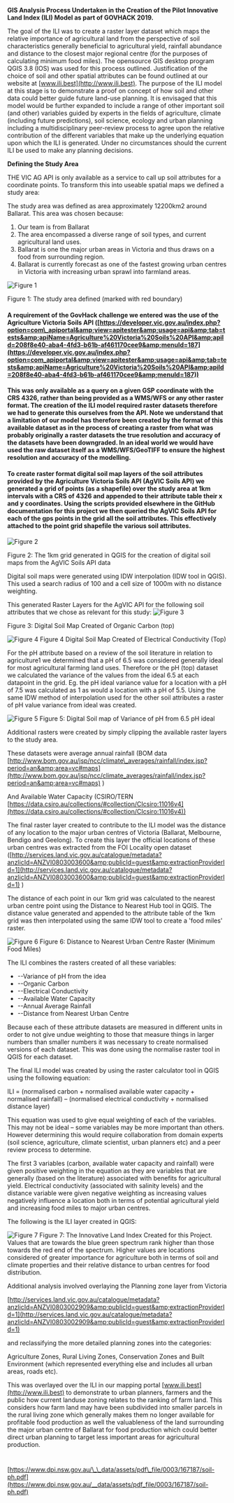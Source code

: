 **GIS Analysis Process Undertaken in the Creation of the Pilot Innovative Land Index (ILI) Model as part of GOVHACK 2019.**

The goal of the ILI was to create a raster layer dataset which maps the relative importance of agricultural land from the perspective of soil characteristics generally beneficial to agricultural yield, rainfall abundance and distance to the closest major regional centre (for the purposes of calculating minimum food miles). The opensource GIS desktop program QGIS 3.8 (IOS) was used for this process outlined. Justification of the choice of soil and other spatial attributes can be found outlined at our website at [www.ili.best](http://www.ili.best). The purpose of the ILI model at this stage is to demonstrate a proof on concept of how soil and other data could better guide future land-use planning. It is envisaged that this model would be further expanded to include a range of other important soil (and other) variables guided by experts in the fields of agriculture, climate (including future predictions), soil science, ecology and urban planning including a multidisciplinary peer-review process to agree upon the relative contribution of the different variables that make up the underlying equation upon which the ILI is generated. Under no circumstances should the current ILI be used to make any planning decisions.

**Defining the Study Area**

THE VIC AG API is only available as a service to call up soil attributes for a coordinate points. To transform this into useable spatial maps we defined a study area:

The study area was defined as area approximately 12200km2 around Ballarat. This area was chosen because:

1. Our team is from Ballarat
2. The area encompassed a diverse range of soil types, and current agricultural land uses.
3. Ballarat is one the major urban areas in Victoria and thus draws on a food from surrounding region.
4. Ballarat is currently forecast as one of the fastest growing urban centres in Victoria with increasing urban sprawl into farmland areas.

![Figure 1](https://github.com/DanielFerguson/GovHack/raw/master/readme_resources/fig-1.jpg)

Figure 1: The study area defined (marked with red boundary)

#### A requirement of the GovHack challenge we entered was the use of the Agriculture Victoria Soils API ([https://developer.vic.gov.au/index.php?option=com\_apiportal&amp;view=apitester&amp;usage=api&amp;tab=tests&amp;apiName=Agriculture%20Victoria%20Soils%20API&amp;apiId=208f8e40-aba4-4fd3-b61b-af461170cee9&amp;menuId=187](https://developer.vic.gov.au/index.php?option=com_apiportal&amp;view=apitester&amp;usage=api&amp;tab=tests&amp;apiName=Agriculture%20Victoria%20Soils%20API&amp;apiId=208f8e40-aba4-4fd3-b61b-af461170cee9&amp;menuId=187))

#### This was only available as a query on a given GSP coordinate with the CRS 4326, rather than being provided as a WMS/WFS or any other raster format. The creation of the ILI model required raster datasets therefore we had to generate this ourselves from the API. Note we understand that a limitation of our model has therefore been created by the format of this available dataset as in the process of creating a raster from what was probably originally a raster datasets the true resolution and accuracy of the datasets have been downgraded. In an ideal world we would have used the raw dataset itself as a WMS/WFS/GeoTIFF to ensure the highest resolution and accuracy of the modelling.

#### To create raster format digital soil map layers of the soil attributes provided by the Agriculture Victoria Soils API (AgVIC Soils API) we generated a grid of points (as a shapefile) over the study area at 1km intervals with a CRS of 4326 and appended to their attribute table their x and y coordinates. Using the scripts provided elsewhere in the GitHub documentation for this project we then queried the AgVIC Soils API for each of the gps points in the grid all the soil attributes. This effectively attached to the point grid shapefile the various soil attributes.

####
![Figure 2](https://github.com/DanielFerguson/GovHack/blob/master/readme_resources/fig-2.jpg)

Figure 2: The 1km grid generated in QGIS for the creation of digital soil maps from the AgVIC Soils API data

Digital soil maps were generated using IDW interpolation (IDW tool in QGIS). This used a search radius of 100 and a cell size of 1000m with no distance weighting.

This generated Raster Layers for the AgVIC API for the following soil attributes that we chose as relevant for this study:
![Figure 3](https://github.com/DanielFerguson/GovHack/blob/master/readme_resources/fig-3.png)

Figure 3: Digital Soil Map Created of Organic Carbon (top)

![Figure 4](https://github.com/DanielFerguson/GovHack/blob/master/readme_resources/fig-4.png)
Figure 4 Digital Soil Map Created of Electrical Conductivity (Top)

For the pH attribute based on a review of the soil literature in relation to agriculture1 we determined that a pH of 6.5 was considered generally ideal for most agricultural farming land uses. Therefore or the pH (top) dataset we calculated the variance of the values from the ideal 6.5 at each datapoint in the grid. Eg. the pH ideal variance value for a location with a pH of 7.5 was calculated as 1 as would a location with a pH of 5.5. Using the same IDW method of interpolation used for the other soil attributes a raster of pH value variance from ideal was created.

![Figure 5](https://github.com/DanielFerguson/GovHack/raw/master/readme_resources/fig-5.png)
Figure 5: Digital Soil map of Variance of pH from 6.5 pH ideal

Additional rasters were created by simply clipping the available raster layers to the study area.

These datasets were average annual rainfall (BOM data [http://www.bom.gov.au/jsp/ncc/climate\_averages/rainfall/index.jsp?period=an&amp;area=vc#maps](http://www.bom.gov.au/jsp/ncc/climate_averages/rainfall/index.jsp?period=an&amp;area=vc#maps) )

And Available Water Capacity (CSIRO/TERN [https://data.csiro.au/collections/#collection/CIcsiro:11016v4](https://data.csiro.au/collections/#collection/CIcsiro:11016v4))

The final raster layer created to contribute to the ILI model was the distance of any location to the major urban centres of Victoria (Ballarat, Melbourne, Bendigo and Geelong). To create this layer the official locations of these urban centres was extracted from the FOI Locality open dataset ([http://services.land.vic.gov.au/catalogue/metadata?anzlicId=ANZVI0803003600&amp;publicId=guest&amp;extractionProviderId=1](http://services.land.vic.gov.au/catalogue/metadata?anzlicId=ANZVI0803003600&amp;publicId=guest&amp;extractionProviderId=1)
)

The distance of each point in our 1km grid was calculated to the nearest urban centre point using the Distance to Nearest Hub tool in QGIS. The distance value generated and appended to the attribute table of the 1km grid was then interpolated using the same IDW tool to create a &#39;food miles&#39; raster.

![Figure 6](https://github.com/DanielFerguson/GovHack/blob/master/readme_resources/fig-6.png)
Figure 6: Distance to Nearest Urban Centre Raster (Minimum Food Miles)

The ILI combines the rasters created of all these variables:

- --Variance of pH from the idea
- --Organic Carbon
- --Electrical Conductivity
- --Available Water Capacity
- --Annual Average Rainfall
- --Distance from Nearest Urban Centre

Because each of these attribute datasets are measured in different units in order to not give undue weighting to those that measure things in larger numbers than smaller numbers it was necessary to create normalised versions of each dataset. This was done using the normalise raster tool in QGIS for each dataset.

The final ILI model was created by using the raster calculator tool in QGIS using the following equation:

ILI = (normalised carbon + normalised available water capacity + normalised rainfall) – (normalised electrical conductivity + normalised distance layer)

This equation was used to give equal weighting of each of the variables. This may not be ideal – some variables may be more important than others. However determining this would require collaboration from domain experts (soil science, agriculture, climate scientist, urban planners etc) and a peer review process to determine.

The first 3 variables (carbon, available water capacity and rainfall) were given positive weighting in the equation as they are variables that are generally (based on the literature) associated with benefits for agricultural yield. Electrical conductivity (associated with salinity levels) and the distance variable were given negative weighting as increasing values negatively influence a location both in terms of potential agricultural yield and increasing food miles to major urban centres.

The following is the ILI layer created in QGIS:

![Figure 7](https://github.com/DanielFerguson/GovHack/blob/master/readme_resources/fig-7.png)
Figure 7: The Innovative Land Index Created for this Project. Values that are towards the blue green spectrum rank higher than those towards the red end of the spectrum. Higher values are locations considered of greater importance for agriculture both in terms of soil and climate properties and their relative distance to urban centres for food distribution.

Additional analysis involved overlaying the Planning zone layer from Victoria

[http://services.land.vic.gov.au/catalogue/metadata?anzlicId=ANZVI0803002909&amp;publicId=guest&amp;extractionProviderId=1](http://services.land.vic.gov.au/catalogue/metadata?anzlicId=ANZVI0803002909&amp;publicId=guest&amp;extractionProviderId=1)

and reclassifying the more detailed planning zones into the categories:

Agriculture Zones, Rural Living Zones, Conservation Zones and Built Environment (which represented everything else and includes all urban areas, roads etc).

This was overlayed over the ILI in our mapping portal [www.ili.best](http://www.ili.best) to demonstrate to urban planners, farmers and the public how current landuse zoning relates to the ranking of farm land. This considers how farm land may have been subdivided into smaller parcels in the rural living zone which generally makes them no longer available for profitable food production as well the valuableness of the  land surrounding the major urban centre of Ballarat for food production which could better direct urban planning to target less important areas for agricultural production.

#
[https://www.dpi.nsw.gov.au/\_\_data/assets/pdf\_file/0003/167187/soil-ph.pdf](https://www.dpi.nsw.gov.au/__data/assets/pdf_file/0003/167187/soil-ph.pdf)